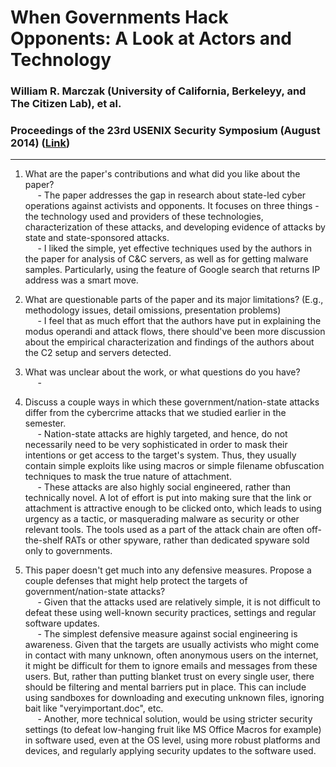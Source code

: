 # When Governments Hack Opponents: A Look at Actors and Technology
### William R. Marczak (University of California, Berkeleyy, and The Citizen Lab), et al.
### Proceedings of the 23rd USENIX Security Symposium (August 2014) ([Link](https://www.usenix.org/system/files/conference/usenixsecurity14/sec14-paper-marczak.pdf))

---

1. What are the paper's contributions and what did you like about the paper?  
&nbsp;&nbsp;&nbsp;&nbsp; - The paper addresses the gap in research about state-led cyber operations against activists and opponents. It focuses on three things - the technology used and providers of these technologies, characterization of these attacks, and developing evidence of attacks by state and state-sponsored attacks.  
&nbsp;&nbsp;&nbsp;&nbsp; - I liked the simple, yet effective techniques used by the authors in the paper for analysis of C&C servers, as well as for getting malware samples. Particularly, using the feature of Google search that returns IP address was a smart move.  

2. What are questionable parts of the paper and its major limitations? (E.g., methodology issues, detail omissions, presentation problems)  
&nbsp;&nbsp;&nbsp;&nbsp; - I feel that as much effort that the authors have put in explaining the modus operandi and attack flows, there should've been more discussion about the empirical characterization and findings of the authors about the C2 setup and servers detected.  

3. What was unclear about the work, or what questions do you have?  
&nbsp;&nbsp;&nbsp;&nbsp; - 

4. Discuss a couple ways in which these government/nation-state attacks differ from the cybercrime attacks that we studied earlier in the semester.  
&nbsp;&nbsp;&nbsp;&nbsp; - Nation-state attacks are highly targeted, and hence, do not necessarily need to be very sophisticated in order to mask their intentions or get access to the target's system. Thus, they usually contain simple exploits like using macros or simple filename obfuscation techniques to mask the true nature of attachment.  
&nbsp;&nbsp;&nbsp;&nbsp; - These attacks are also highly social engineered, rather than technically novel. A lot of effort is put into making sure that the link or attachment is attractive enough to be clicked onto, which leads to using urgency as a tactic, or masquerading malware as security or other relevant tools. The tools used as a part of the attack chain are often off-the-shelf RATs or other spyware, rather than dedicated spyware sold only to governments.  

5. This paper doesn't get much into any defensive measures. Propose a couple defenses that might help protect the targets of government/nation-state attacks?  
&nbsp;&nbsp;&nbsp;&nbsp; - Given that the attacks used are relatively simple, it is not difficult to defeat these using well-known security practices, settings and regular software updates.  
&nbsp;&nbsp;&nbsp;&nbsp; - The simplest defensive measure against social engineering is awareness. Given that the targets are usually activists who might come in contact with many unknown, often anonymous users on the internet, it might be difficult for them to ignore emails and messages from these users. But, rather than putting blanket trust on every single user, there should be filtering and mental barriers put in place. This can include using sandboxes for downloading and executing unknown files, ignoring bait like "veryimportant.doc", etc.  
&nbsp;&nbsp;&nbsp;&nbsp; - Another, more technical solution, would be using stricter security settings (to defeat low-hanging fruit like MS Office Macros for example) in software used, even at the OS level, using more robust platforms and devices, and regularly applying security updates to the software used.  
